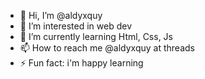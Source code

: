 - 👋 Hi, I’m @aldyxquy
- 👀 I’m interested in web dev
- 🌱 I’m currently learning Html, Css, Js
- 📫 How to reach me @aldyxquy at threads
- ⚡ Fun fact: i'm happy learning

<!---
aldyxquy/aldyxquy is a ✨ special ✨ repository because its `README.md` (this file) appears on your GitHub profile.
You can click the Preview link to take a look at your changes.
--->
